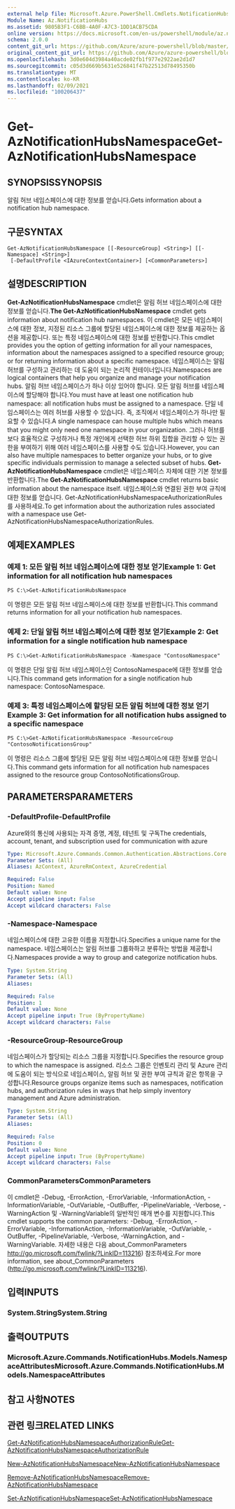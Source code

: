 ```yaml
---
external help file: Microsoft.Azure.PowerShell.Cmdlets.NotificationHubs.dll-Help.xml
Module Name: Az.NotificationHubs
ms.assetid: 9805B3F1-C6BB-4A0F-A7C3-1DD1ACB75CDA
online version: https://docs.microsoft.com/en-us/powershell/module/az.notificationhubs/get-aznotificationhubsnamespace
schema: 2.0.0
content_git_url: https://github.com/Azure/azure-powershell/blob/master/src/NotificationHubs/NotificationHubs/help/Get-AzNotificationHubsNamespace.md
original_content_git_url: https://github.com/Azure/azure-powershell/blob/master/src/NotificationHubs/NotificationHubs/help/Get-AzNotificationHubsNamespace.md
ms.openlocfilehash: 3d0e604d3984a40acde02fb1f977e2922ae2d1d7
ms.sourcegitcommit: c05d3d669b5631e526841f47b22513d78495350b
ms.translationtype: MT
ms.contentlocale: ko-KR
ms.lasthandoff: 02/09/2021
ms.locfileid: "100206437"
---
```

# <span data-ttu-id="127ba-101">Get-AzNotificationHubsNamespace</span><span class="sxs-lookup"><span data-stu-id="127ba-101">Get-AzNotificationHubsNamespace</span></span>

## <span data-ttu-id="127ba-102">SYNOPSIS</span><span class="sxs-lookup"><span data-stu-id="127ba-102">SYNOPSIS</span></span>
<span data-ttu-id="127ba-103">알림 허브 네임스페이스에 대한 정보를 얻습니다.</span><span class="sxs-lookup"><span data-stu-id="127ba-103">Gets information about a notification hub namespace.</span></span>

## <span data-ttu-id="127ba-104">구문</span><span class="sxs-lookup"><span data-stu-id="127ba-104">SYNTAX</span></span>

```
Get-AzNotificationHubsNamespace [[-ResourceGroup] <String>] [[-Namespace] <String>]
 [-DefaultProfile <IAzureContextContainer>] [<CommonParameters>]
```

## <span data-ttu-id="127ba-105">설명</span><span class="sxs-lookup"><span data-stu-id="127ba-105">DESCRIPTION</span></span>
<span data-ttu-id="127ba-106">**Get-AzNotificationHubsNamespace** cmdlet은 알림 허브 네임스페이스에 대한 정보를 얻습니다.</span><span class="sxs-lookup"><span data-stu-id="127ba-106">**The Get-AzNotificationHubsNamespace** cmdlet gets information about notification hub namespaces.</span></span>
<span data-ttu-id="127ba-107">이 cmdlet은 모든 네임스페이스에 대한 정보, 지정된 리소스 그룹에 할당된 네임스페이스에 대한 정보를 제공하는 옵션을 제공합니다. 또는 특정 네임스페이스에 대한 정보를 반환합니다.</span><span class="sxs-lookup"><span data-stu-id="127ba-107">This cmdlet provides you the option of getting information for all your namespaces, information about the namespaces assigned to a specified resource group; or for returning information about a specific namespace.</span></span>
<span data-ttu-id="127ba-108">네임스페이스는 알림 허브를 구성하고 관리하는 데 도움이 되는 논리적 컨테이너입니다.</span><span class="sxs-lookup"><span data-stu-id="127ba-108">Namespaces are logical containers that help you organize and manage your notification hubs.</span></span>
<span data-ttu-id="127ba-109">알림 허브 네임스페이스가 하나 이상 있어야 합니다. 모든 알림 허브를 네임스페이스에 할당해야 합니다.</span><span class="sxs-lookup"><span data-stu-id="127ba-109">You must have at least one notification hub namespace: all notification hubs must be assigned to a namespace.</span></span>
<span data-ttu-id="127ba-110">단일 네임스페이스는 여러 허브를 사용할 수 있습니다. 즉, 조직에서 네임스페이스가 하나만 필요할 수 있습니다.</span><span class="sxs-lookup"><span data-stu-id="127ba-110">A single namespace can house multiple hubs which means that you might only need one namespace in your organization.</span></span>
<span data-ttu-id="127ba-111">그러나 허브를 보다 효율적으로 구성하거나 특정 개인에게 선택한 허브 하위 집합을 관리할 수 있는 권한을 부여하기 위해 여러 네임스페이스를 사용할 수도 있습니다.</span><span class="sxs-lookup"><span data-stu-id="127ba-111">However, you can also have multiple namespaces to better organize your hubs, or to give specific individuals permission to manage a selected subset of hubs.</span></span>
<span data-ttu-id="127ba-112">**Get-AzNotificationHubsNamespace** cmdlet은 네임스페이스 자체에 대한 기본 정보를 반환합니다.</span><span class="sxs-lookup"><span data-stu-id="127ba-112">The **Get-AzNotificationHubsNamespace** cmdlet returns basic information about the namespace itself.</span></span>
<span data-ttu-id="127ba-113">네임스페이스와 연결된 권한 부여 규칙에 대한 정보를 얻습니다. Get-AzNotificationHubsNamespaceAuthorizationRules를 사용하세요.</span><span class="sxs-lookup"><span data-stu-id="127ba-113">To get information about the authorization rules associated with a namespace use Get-AzNotificationHubsNamespaceAuthorizationRules.</span></span>

## <span data-ttu-id="127ba-114">예제</span><span class="sxs-lookup"><span data-stu-id="127ba-114">EXAMPLES</span></span>

### <span data-ttu-id="127ba-115">예제 1: 모든 알림 허브 네임스페이스에 대한 정보 얻기</span><span class="sxs-lookup"><span data-stu-id="127ba-115">Example 1: Get information for all notification hub namespaces</span></span>
```
PS C:\>Get-AzNotificationHubsNamespace
```

<span data-ttu-id="127ba-116">이 명령은 모든 알림 허브 네임스페이스에 대한 정보를 반환합니다.</span><span class="sxs-lookup"><span data-stu-id="127ba-116">This command returns information for all your notification hub namespaces.</span></span>

### <span data-ttu-id="127ba-117">예제 2: 단일 알림 허브 네임스페이스에 대한 정보 얻기</span><span class="sxs-lookup"><span data-stu-id="127ba-117">Example 2: Get information for a single notification hub namespace</span></span>
```
PS C:\>Get-AzNotificationHubsNamespace -Namespace "ContosoNamespace"
```

<span data-ttu-id="127ba-118">이 명령은 단일 알림 허브 네임스페이스인 ContosoNamespace에 대한 정보를 얻습니다.</span><span class="sxs-lookup"><span data-stu-id="127ba-118">This command gets information for a single notification hub namespace: ContosoNamespace.</span></span>

### <span data-ttu-id="127ba-119">예제 3: 특정 네임스페이스에 할당된 모든 알림 허브에 대한 정보 얻기</span><span class="sxs-lookup"><span data-stu-id="127ba-119">Example 3: Get information for all notification hubs assigned to a specific namespace</span></span>
```
PS C:\>Get-AzNotificationHubsNamespace -ResourceGroup "ContosoNotificationsGroup"
```

<span data-ttu-id="127ba-120">이 명령은 리소스 그룹에 할당된 모든 알림 허브 네임스페이스에 대한 정보를 얻습니다.</span><span class="sxs-lookup"><span data-stu-id="127ba-120">This command gets information for all notification hub namespaces assigned to the resource group ContosoNotificationsGroup.</span></span>

## <span data-ttu-id="127ba-121">PARAMETERS</span><span class="sxs-lookup"><span data-stu-id="127ba-121">PARAMETERS</span></span>

### <span data-ttu-id="127ba-122">-DefaultProfile</span><span class="sxs-lookup"><span data-stu-id="127ba-122">-DefaultProfile</span></span>
<span data-ttu-id="127ba-123">Azure와의 통신에 사용되는 자격 증명, 계정, 테넌트 및 구독</span><span class="sxs-lookup"><span data-stu-id="127ba-123">The credentials, account, tenant, and subscription used for communication with azure</span></span>

```yaml
Type: Microsoft.Azure.Commands.Common.Authentication.Abstractions.Core.IAzureContextContainer
Parameter Sets: (All)
Aliases: AzContext, AzureRmContext, AzureCredential

Required: False
Position: Named
Default value: None
Accept pipeline input: False
Accept wildcard characters: False
```

### <span data-ttu-id="127ba-124">-Namespace</span><span class="sxs-lookup"><span data-stu-id="127ba-124">-Namespace</span></span>
<span data-ttu-id="127ba-125">네임스페이스에 대한 고유한 이름을 지정합니다.</span><span class="sxs-lookup"><span data-stu-id="127ba-125">Specifies a unique name for the namespace.</span></span>
<span data-ttu-id="127ba-126">네임스페이스는 알림 허브를 그룹화하고 분류하는 방법을 제공합니다.</span><span class="sxs-lookup"><span data-stu-id="127ba-126">Namespaces provide a way to group and categorize notification hubs.</span></span>

```yaml
Type: System.String
Parameter Sets: (All)
Aliases:

Required: False
Position: 1
Default value: None
Accept pipeline input: True (ByPropertyName)
Accept wildcard characters: False
```

### <span data-ttu-id="127ba-127">-ResourceGroup</span><span class="sxs-lookup"><span data-stu-id="127ba-127">-ResourceGroup</span></span>
<span data-ttu-id="127ba-128">네임스페이스가 할당되는 리소스 그룹을 지정합니다.</span><span class="sxs-lookup"><span data-stu-id="127ba-128">Specifies the resource group to which the namespace is assigned.</span></span>
<span data-ttu-id="127ba-129">리소스 그룹은 인벤토리 관리 및 Azure 관리에 도움이 되는 방식으로 네임스페이스, 알림 허브 및 권한 부여 규칙과 같은 항목을 구성합니다.</span><span class="sxs-lookup"><span data-stu-id="127ba-129">Resource groups organize items such as namespaces, notification hubs, and authorization rules in ways that help simply inventory management and Azure administration.</span></span>

```yaml
Type: System.String
Parameter Sets: (All)
Aliases:

Required: False
Position: 0
Default value: None
Accept pipeline input: True (ByPropertyName)
Accept wildcard characters: False
```

### <span data-ttu-id="127ba-130">CommonParameters</span><span class="sxs-lookup"><span data-stu-id="127ba-130">CommonParameters</span></span>
<span data-ttu-id="127ba-131">이 cmdlet은 -Debug, -ErrorAction, -ErrorVariable, -InformationAction, -InformationVariable, -OutVariable, -OutBuffer, -PipelineVariable, -Verbose, -WarningAction 및 -WarningVariable의 일반적인 매개 변수를 지원합니다.</span><span class="sxs-lookup"><span data-stu-id="127ba-131">This cmdlet supports the common parameters: -Debug, -ErrorAction, -ErrorVariable, -InformationAction, -InformationVariable, -OutVariable, -OutBuffer, -PipelineVariable, -Verbose, -WarningAction, and -WarningVariable.</span></span> <span data-ttu-id="127ba-132">자세한 내용은 다음 about_CommonParameters http://go.microsoft.com/fwlink/?LinkID=113216) 참조하세요.</span><span class="sxs-lookup"><span data-stu-id="127ba-132">For more information, see about_CommonParameters (http://go.microsoft.com/fwlink/?LinkID=113216).</span></span>

## <span data-ttu-id="127ba-133">입력</span><span class="sxs-lookup"><span data-stu-id="127ba-133">INPUTS</span></span>

### <span data-ttu-id="127ba-134">System.String</span><span class="sxs-lookup"><span data-stu-id="127ba-134">System.String</span></span>

## <span data-ttu-id="127ba-135">출력</span><span class="sxs-lookup"><span data-stu-id="127ba-135">OUTPUTS</span></span>

### <span data-ttu-id="127ba-136">Microsoft.Azure.Commands.NotificationHubs.Models.NamespaceAttributes</span><span class="sxs-lookup"><span data-stu-id="127ba-136">Microsoft.Azure.Commands.NotificationHubs.Models.NamespaceAttributes</span></span>

## <span data-ttu-id="127ba-137">참고 사항</span><span class="sxs-lookup"><span data-stu-id="127ba-137">NOTES</span></span>

## <span data-ttu-id="127ba-138">관련 링크</span><span class="sxs-lookup"><span data-stu-id="127ba-138">RELATED LINKS</span></span>

[<span data-ttu-id="127ba-139">Get-AzNotificationHubsNamespaceAuthorizationRule</span><span class="sxs-lookup"><span data-stu-id="127ba-139">Get-AzNotificationHubsNamespaceAuthorizationRule</span></span>](./Get-AzNotificationHubsNamespaceAuthorizationRule.md)

[<span data-ttu-id="127ba-140">New-AzNotificationHubsNamespace</span><span class="sxs-lookup"><span data-stu-id="127ba-140">New-AzNotificationHubsNamespace</span></span>](./New-AzNotificationHubsNamespace.md)

[<span data-ttu-id="127ba-141">Remove-AzNotificationHubsNamespace</span><span class="sxs-lookup"><span data-stu-id="127ba-141">Remove-AzNotificationHubsNamespace</span></span>](./Remove-AzNotificationHubsNamespace.md)

[<span data-ttu-id="127ba-142">Set-AzNotificationHubsNamespace</span><span class="sxs-lookup"><span data-stu-id="127ba-142">Set-AzNotificationHubsNamespace</span></span>](./Set-AzNotificationHubsNamespace.md)


